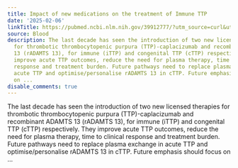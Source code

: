 ```yaml
---
title: Impact of new medications on the treatment of Immune TTP
date: '2025-02-06'
linkTitle: https://pubmed.ncbi.nlm.nih.gov/39912777/?utm_source=curl&utm_medium=rss&utm_campaign=journals&utm_content=7603509&fc=None&ff=20250206170922&v=2.18.0.post9+e462414
source: Blood
description: The last decade has seen the introduction of two new licensed therapies
  for thrombotic thrombocytopenic purpura (TTP)-caplacizumab and recombinant ADAMTS
  13 (rADAMTS 13), for immune (iTTP) and congenital TTP (cTTP) respectively. They
  improve acute TTP outcomes, reduce the need for plasma therapy, time to clinical
  response and treatment burden. Future pathways need to replace plasma exchange in
  acute TTP and optimise/personalise rADAMTS 13 in cTTP. Future emphasis should focus
  on ...
disable_comments: true
---
```

The last decade has seen the introduction of two new licensed therapies for thrombotic thrombocytopenic purpura (TTP)-caplacizumab and recombinant ADAMTS 13 (rADAMTS 13), for immune (iTTP) and congenital TTP (cTTP) respectively. They improve acute TTP outcomes, reduce the need for plasma therapy, time to clinical response and treatment burden. Future pathways need to replace plasma exchange in acute TTP and optimise/personalise rADAMTS 13 in cTTP. Future emphasis should focus on ...